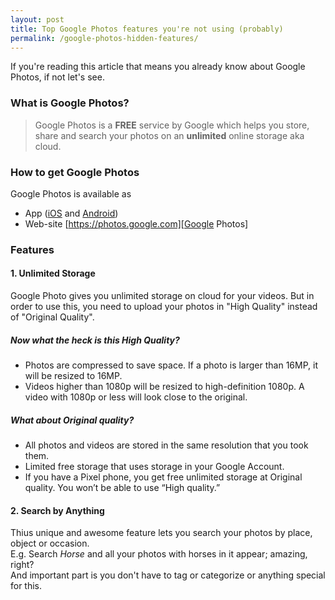 ```yaml
---
layout: post
title: Top Google Photos features you're not using (probably)
permalink: /google-photos-hidden-features/
---
```


If you're reading this article that means you already know about Google Photos, if not let's see.

### What is Google Photos?

>Google Photos is a **FREE** service by Google which helps you store, share and search your photos on an __unlimited__ online storage aka cloud.

### How to get Google Photos

Google Photos is available as
* App ([iOS][Google Photos iTunes] and [Android][Google Photos Android])
* Web-site [https://photos.google.com][Google Photos]

### Features
#### 1. Unlimited Storage  
Google Photo gives you unlimited storage on cloud for your videos. But in order to use this, you need to upload your photos in "High Quality" instead of "Original Quality".  
##### Now what the heck is this _High Quality_?  
* Photos are compressed to save space. If a photo is larger than 16MP, it will be resized to 16MP.  
* Videos higher than 1080p will be resized to high-definition 1080p. A video with 1080p or less will look close to the original.
##### What about Original quality?
* All photos and videos are stored in the same resolution that you took them.
* Limited free storage that uses storage in your Google Account.
* If you have a Pixel phone, you get free unlimited storage at Original quality. You won’t be able to use “High quality.”

#### 2. Search by Anything
Thius unique and awesome feature lets you search your photos by place, object or occasion.  
E.g. Search _Horse_ and all your photos with horses in it appear; amazing, right?  
And important part is you don't have to tag or categorize or anything special for this.


[Google Photos]: https://goo.gl/Blkw0J
[Google Photos Android]: https://goo.gl/3Xx9k8
[Google Photos iTunes]: https://goo.gl/zgCEMd
